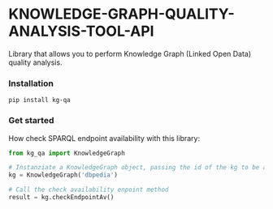 # KNOWLEDGE-GRAPH-QUALITY-ANALYSIS-TOOL-API
Library that allows you to perform Knowledge Graph (Linked Open Data) quality analysis.

### Installation
```
pip install kg-qa
```

### Get started 
How check SPARQL endpoint availability with this library:
```Python
from kg_qa import KnowledgeGraph

# Instanziate a KnowledgeGraph object, passing the id of the kg to be analyzed
kg = KnowledgeGraph('dbpedia')

# Call the check availability enpoint method
result = kg.checkEndpointAv()
```